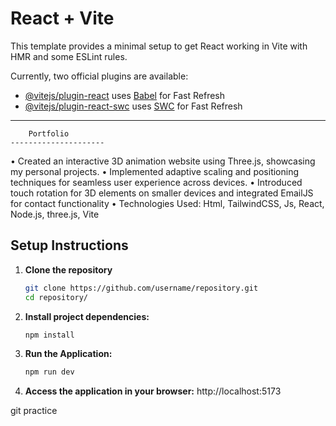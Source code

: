 

# React + Vite

This template provides a minimal setup to get React working in Vite with HMR and some ESLint rules.

Currently, two official plugins are available:

- [@vitejs/plugin-react](https://github.com/vitejs/vite-plugin-react/blob/main/packages/plugin-react/README.md) uses [Babel](https://babeljs.io/) for Fast Refresh
- [@vitejs/plugin-react-swc](https://github.com/vitejs/vite-plugin-react-swc) uses [SWC](https://swc.rs/) for Fast Refresh



---------------------------------------------------------------------------------------------------------------
		Portfolio
	---------------------
 • Created an interactive 3D animation website using Three.js, showcasing my personal projects.
 • Implemented adaptive scaling and positioning techniques for seamless user experience across devices.
 • Introduced touch rotation for 3D elements on smaller devices and integrated EmailJS for contact functionality
 • Technologies Used: Html, TailwindCSS, Js, React, Node.js, three.js, Vite

## Setup Instructions
1. **Clone the repository**
   ```bash
   git clone https://github.com/username/repository.git
   cd repository/
2. **Install project dependencies:**
   ```bash
   npm install
3. **Run the Application:**
   ```bash
   npm run dev
4. **Access the application in your browser:**
   http://localhost:5173



git practice